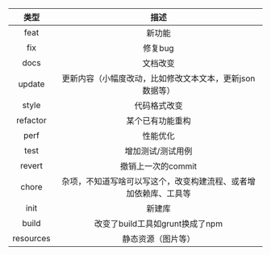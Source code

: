 |    类型     |                描述                |
|:---------:|:--------------------------------:|
|   feat    |               新功能                | 
|    fix    |              修复bug               |  
|   docs    |               文档改变               | 
|  update   |  更新内容（小幅度改动，比如修改文本文本，更新json数据等）  |
|   style   |              代码格式改变              |
| refactor  |             某个已有功能重构             | 
|   perf    |               性能优化               |
|   test    |            增加测试/测试用例             | 
|  revert   |           撤销上一次的commit           |
|   chore   | 杂项，不知道写啥可以写这个，改变构建流程、或者增加依赖库、工具等 | 
|   init    |               新建库                |
|   build   |      改变了build工具如grunt换成了npm      | 
| resources |            静态资源（图片等）             |
